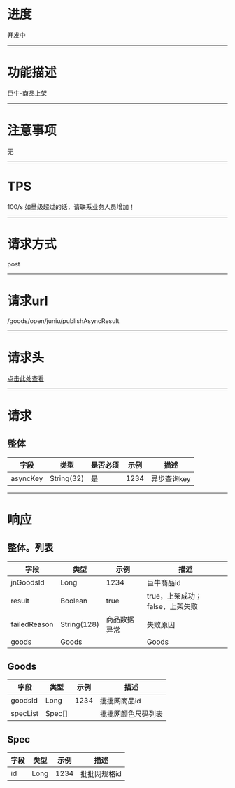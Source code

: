 # 进度
开发中

---

# 功能描述
巨牛-商品上架

---

# 注意事项
无

---

# TPS
100/s 如量级超过的话，请联系业务人员增加！

---

# 请求方式
post

---

# 请求url
/goods/open/juniu/publishAsyncResult

---

# 请求头
[点击此处查看](../请求头部及签名方式.md)

---

# 请求
## 整体
| 字段            | 类型         |是否必须| 示例                            | 描述                              | 
| -------------- | ------------ | ---- | ------------------------------- | --------------------------------- |
| asyncKey       | String(32)   | 是   | 1234                             | 异步查询key                       |

---

# 响应
## 整体。列表
| 字段            | 类型         | 示例                              | 描述                               | 
| -------------- | ------------ | -------------------------------- | --------------------------------- |
| jnGoodsId      | Long         | 1234                             | 巨牛商品id                         |
| result         | Boolean      | true                             | true，上架成功；false，上架失败      |
| failedReason   | String(128)  | 商品数据异常                       | 失败原因                           |
| goods          | Goods        |                                  | Goods                             |


## Goods
| 字段            | 类型         | 示例                              | 描述                               | 
| -------------- | ------------ | -------------------------------- | --------------------------------- |
| goodsId        | Long         | 1234                             | 批批网商品id                       |
| specList       | Spec[]       |                                  | 批批网颜色尺码列表                   |


## Spec
| 字段            | 类型         | 示例                              | 描述                               | 
| -------------- | ------------ | -------------------------------- | --------------------------------- |
| id             | Long         | 1234                             | 批批网规格id                       |

